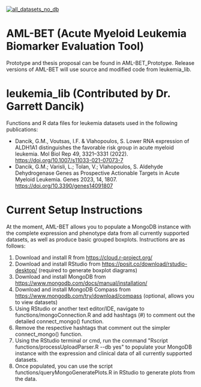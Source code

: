 [![all_datasets_no_db](https://github.com/NateGauvin/AML-BET/actions/workflows/process_upload.yml/badge.svg)](https://github.com/NateGauvin/AML-BET/actions/workflows/process_upload.yml)

# AML-BET (Acute Myeloid Leukemia Biomarker Evaluation Tool)

Prototype and thesis proposal can be found in AML-BET_Prototype.
Release versions of AML-BET will use source and modified code from leukemia_lib.


# leukemia_lib (Contributed by Dr. Garrett Dancik)

Functions and R data files for leukemia datasets used in the following publications:

- Dancik, G.M., Voutsas, I.F. & Vlahopoulos, S. Lower RNA expression of ALDH1A1 distinguishes the favorable risk group in acute myeloid leukemia. Mol Biol Rep 49, 3321–3331 (2022). https://doi.org/10.1007/s11033-021-07073-7 
- Dancik, G.M.; Varisli, L.; Tolan, V.; Vlahopoulos, S. Aldehyde Dehydrogenase Genes as Prospective Actionable Targets in Acute Myeloid Leukemia. Genes 2023, 14, 1807. https://doi.org/10.3390/genes14091807 


# Current Setup Instructions

At the moment, AML-BET allows you to populate a MongoDB instance with the complete expression and phenotype data from all currently supported datasets, as well as produce basic grouped boxplots. Instructions are as follows:

1. Download and install R from https://cloud.r-project.org/
2. Download and install RStudio from https://posit.co/download/rstudio-desktop/ (required to generate boxplot diagrams)
3. Download and install MongoDB from https://www.mongodb.com/docs/manual/installation/
4. Download and install MongoDB Compass from https://www.mongodb.com/try/download/compass (optional, allows you to view datasets)
5. Using RStudio or another text editor/IDE, navigate to functions/mongoConnection.R and add hashtags (#) to comment out the detailed connect_mongo() function.
6. Remove the respective hashtags that comment out the simpler connect_mongo() function.
7. Using the RStudio terminal or cmd, run the command "Rscript functions/processUploadParser.R --db yes" to populate your MongoDB instance with the expression and clinical data of all currently supported datasets.
8. Once populated, you can use the script functions/queryMongoGeneratePlots.R in RStudio to generate plots from the data.
